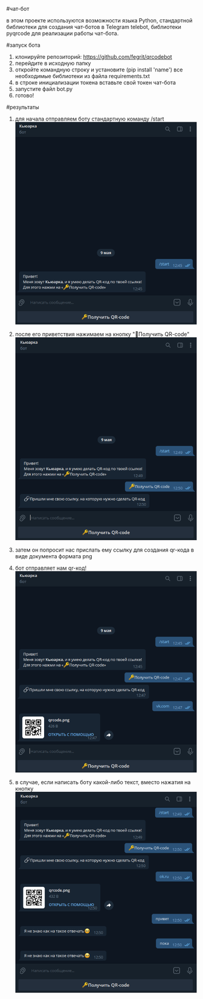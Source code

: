 #чат-бот

в этом проекте используются возможности языка Python, стандартной библиотеки для создания чат-ботов в Telegram telebot, библиотеки pyqrcode для реализации работы чат-бота.

#запуск бота

1. клонируйте репозиторий: https://github.com/fegrit/qrcodebot
2. перейдите в исходную папку
3. откройте командную строку и установите (pip install 'name') все необходимые библиотеки из файла requirements.txt
4. в строке инициализации токена вставьте свой токен чат-бота
5. запустите файл bot.py
6. готово!

#результаты

1. для начала отправляем боту стандартную команду /start
![](https://github.com/fegrit/qrcodebot/blob/main/results/start.png)

2. после его приветствия нажимаем на кнопку "🔑Получить QR-code"
![](https://github.com/fegrit/qrcodebot/blob/main/results/click_button.png)

3. затем он попросит нас прислать ему ссылку для создания qr-кода в виде документа формата png
4. бот отправляет нам qr-код!
![](https://github.com/fegrit/qrcodebot/blob/main/results/link_n_result.png)
5. в случае, если написать боту какой-либо текст, вместо нажатия на кнопку
![](https://github.com/fegrit/qrcodebot/blob/main/results/unknown_command.png)
